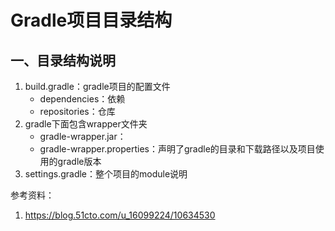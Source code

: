# Gradle项目目录结构


## 一、目录结构说明
1. build.gradle：gradle项目的配置文件
   - dependencies：依赖
   - repositories：仓库
2. gradle下面包含wrapper文件夹
   - gradle-wrapper.jar：
   - gradle-wrapper.properties：声明了gradle的目录和下载路径以及项目使用的gradle版本
3. settings.gradle：整个项目的module说明







参考资料：
1. https://blog.51cto.com/u_16099224/10634530